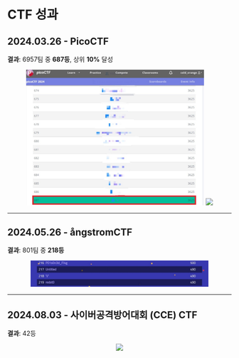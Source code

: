 # CTF 성과

## 2024.03.26 - PicoCTF
**결과**: 6957팀 중 **687등**, 상위 **10%** 달성

<p align="center">
  <img src="./images/picoctf_1.png" width="400"/>
  <img src="./images/picoctf_2.png" width="400"/>
</p>

---

## 2024.05.26 - ångstromCTF
**결과**: 801팀 중 **218등**

<p align="center">
  <img src="./images/angstrom.png" width="400"/>
</p>

---

## 2024.08.03 - 사이버공격방어대회 (CCE) CTF
**결과**: 42등

<p align="center">
  <img src="./images/cce_ctf.png" width="400"/>
</p>
